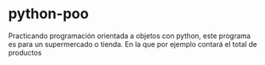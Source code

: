 # python-poo
Practicando programación orientada a objetos con python, este programa es para un supermercado o tienda. En la que por ejemplo contará el total de productos
